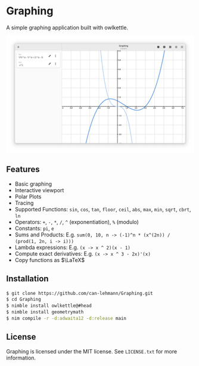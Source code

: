 # Graphing

A simple graphing application built with owlkettle.

![Screenshot](assets/screenshot.png)

## Features

- Basic graphing
- Interactive viewport
- Polar Plots
- Tracing
- Supported Functions: `sin`, `cos`, `tan`, `floor`, `ceil`, `abs`, `max`, `min`, `sqrt`, `cbrt`, `ln`
- Operators: `+`, `-`, `*`, `/`, `^` (exponentiation), `%` (modulo)
- Constants: `pi`, `e`
- Sums and Products: E.g. `sum(0, 10, n -> (-1)^n * (x^(2n)) / (prod(1, 2n, i -> i)))`
- Lambda expressions: E.g. `(x -> x ^ 2)(x - 1)`
- Compute exact derivatives: E.g. `(x -> x ^ 3 - 2x)'(x)`
- Copy functions as $\LaTeX$

## Installation

```bash
$ git clone https://github.com/can-lehmann/Graphing.git
$ cd Graphing
$ nimble install owlkettle@#head
$ nimble install geometrymath
$ nim compile -r -d:adwaita12 -d:release main
```

## License

Graphing is licensed under the MIT license.
See `LICENSE.txt` for more information.

